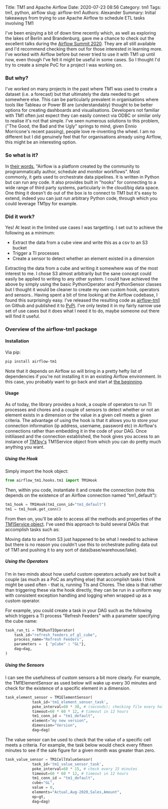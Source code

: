 Title: TM1 and Apache Airflow
Date: 2020-07-23 08:56
Category: tm1
Tags: tm1, python, airflow
slug: airflow-tm1
Authors: Alexander
Summary: Initial takeaways from trying to use Apache Airflow to schedule ETL tasks involving TM1 

I've been enjoying a bit of down time recently which, as well as exploring the lakes of Berlin and Brandenburg, gave me a chance to check out the excellent talks during the [Airflow Summit 2020](https://airflowsummit.org/). They are all still available and I'd recommend checking them out for those interested in learning more. I've worked with Airflow before but never tried to use it with TM1 up until now, even though I've felt it might be useful in some cases. So I thought I'd try to create a simple PoC for a project I was working on.

### But why? 

I've worked on many projects in the past where TM1 was used to create a dataset (i.e. a forecast) but that ultimately the data needed to get somewhere else. This can be particularly prevalent in organisations where tools like Tableau or Power BI are (understandably) thought to be better options for creating dashboards and visualisations. Developers not familiar with TM1 often just expect they can easily connect via ODBC or similar only to realise it's not that simple. I've seen numerous solutions to this problem, ("The Good, the Bad and the Ugly" springs to mind, given Ennio Morricone's recent passing), people love re-inventing the wheel. I am no different but I did genuinely feel that for organisations already using Airflow, this might be an interesting option.

### So what is it?

In [their words](https://airflow.apache.org/), "Airflow is a platform created by the community to programmatically author, schedule and monitor workflows". Most commonly, it gets used to orchestrate data pipelines. It is written in Python but can run any code. It also provides built in "hooks" for connecting to a wide range of third party systems, particularly in the cloud/big data space. One thing it doesn't do out of the box is to connect to TM1 but it's easy to extend, indeed you can just run arbitrary Python code, through which you could leverage TM1py for example.

### Did it work? 

Yes! At least in the limited use cases I was targetting. I set out to achieve the following as a minimum:

* Extract the data from a cube view and write this as a csv to an S3 bucket
* Trigger a TI processes
* Create a sensor to detect whether an element existed in a dimension

Extracting the data from a cube and writing it somewhere was of the most interest to me. I chose S3 almost arbitrarily but the sane concept could easily be applied to writing to any other system. I could have achieved the above by simply using the basic PythonOperator and PythonSensor classes but I thought it would be cleaner to create my own custom hook, operators and sensors.. Having spent a bit of time looking at the Airflow codebase, I found this surprisingly easy. I've released the resulting code as [airflow-tm1](https://github.com/scrambldchannel/airflow-tm1) on Github and published it to [PyPi](https://pypi.org/project/airflow-tm1/). I've only tested it in my fairly narrow use set of use cases but it does what I need it to do, maybe someone out there will find it useful.


### Overview of the airflow-tm1 package

#### Installation

Via pip:

```sh
pip install airflow-tm1
```

Note that it depends on Airflow so will bring in a pretty hefty list of dependencies if you're not installing it in an existing Airflow environment. In this case, you probably want to go back and start at [the beginning](https://airflow.apache.org/docs/stable/start.html).

#### Usage

As of today, the library provides a hook, a couple of operators to run TI processes and chores and a couple of sensors to detect whether or not an element exists in a dimension or the value in a given cell meets a given criteria. The advantage of using the hook is that it allows you to store your connection information (ip address, username, password etc) in Airflow's connections rather than embedding it in the code of your DAG. Once initiliased and the connection established, the hook gives you access to an instance of [TM1py's](https://github.com/cubewise-code/tm1py) TM1Service object from which you can do pretty much anything you want.

##### Using the Hook

Simply import the hook object:

```python
from airflow_tm1.hooks.tm1 import TM1Hook
```

Then, within you code, instantiate it and create the connection (note this depends on the existence of an Airflow connection named "tm1_default"):

```python
tm1_hook = TM1Hook(tm1_conn_id="tm1_default")
tm1 = tm1_hook.get_conn()
```

From then on, you'll be able to access all the methods and properties of the [TM1Service object](https://github.com/cubewise-code/tm1py/blob/master/TM1py/Services/TM1Service.py). I've used this approach to build several DAGs that accomplish tasks such as:


Moving data to and from S3 just happened to be what I needed to achieve but there is no reason you couldn't use this to orchestrate pulling data out of TM1 and pushing it to any sort of data(base/warehouse/lake).

##### Using the Operators

I'm in two minds about how useful custom operators actually are but built a couple (as much as a PoC as anything else) that accomplish tasks I think might be used often - that is, running TIs and Chores. The idea is that rather than triggering these via the hook directly, they can be run in a uniform way with consistent exception handling and logging when wrapped up as a custom operator.

For example, you could create a task in your DAG such as the following which triggers a TI process "Refresh Feeders" with a parameter specifying the cube name:

```python
task_run_ti = TM1RunTIOperator(
    task_id="refresh_feeders_of_gl_cube",
    process_name="Refresh Feeders",
    parameters =  { "pCube" : "GL"},
    dag=dag,
)

```

##### Using the Sensors

I can see the usefulness of custom sensors a bit more clearly. For example, the TM1ElementSensor as used below will wake up every 30 minutes and check for the existence of a specific element in a dimension. 

```python
task_element_sensor = TM1ElementSensor(
            task_id='tm1_element_sensor_task',
            poke_interval=60 * 30, # (seconds); checking file every half an hour
            timeout=60 * 60 * 12, # timeout in 12 hours
            tm1_conn_id = "tm1_default",
            element="my new version",
            dimension="Version",
            dag=dag)
```

The value sensor can be used to check that the value of a specific cell meets a criteria. For example, the task below would check every fifteen minutes to see if the sale figure for a given month was greater than zero.

```python
task_value_sensor = TM1CellValueSensor(
            task_id='tm1_value_sensor_task',
            poke_interval=60 * 15, # check every 15 minutes 
            timeout=60 * 60 * 12, # timeout in 12 hours
            tm1_conn_id = "tm1_default",
            cube="GL",
            value = 0,
            elements="Actual,Aug-2020,Sales,Amount",
            op=gt, 
            dag=dag)
```

